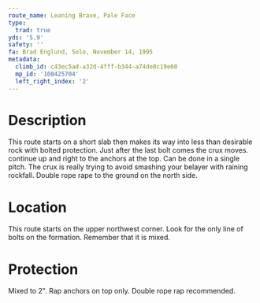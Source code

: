 ```yaml
---
route_name: Leaning Brave, Pale Face
type:
  trad: true
yds: '5.9'
safety: ''
fa: Brad Englund, Solo, November 14, 1995
metadata:
  climb_id: c43ec5ad-a32d-4fff-b344-a74de8c19e60
  mp_id: '108425704'
  left_right_index: '2'
---
```

# Description
This route starts on a short slab then makes its way into less than desirable rock with bolted protection. Just after the last bolt comes the crux moves. continue up and right to the anchors at the top. Can be done in a single pitch. The crux is really trying to avoid smashing your belayer with raining rockfall. Double rope rape to the ground on the north side.

# Location
This route starts on the upper northwest corner. Look for the only line of bolts on the formation. Remember that it is mixed.

# Protection
Mixed to 2". Rap anchors on top only. Double rope rap recommended.
